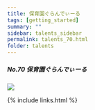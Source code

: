 ```yaml
---
title: 保育園ぐらんでぃーる
tags: [getting_started]
summary: ""
sidebar: talents_sidebar
permalink: talents_70.html
folder: talents
---
```



##### No.70 保育園ぐらんでぃーる

![](https://yt3.ggpht.com/ytc/AKedOLR05424fS7ZUlYZ8uxwo_N4bPkC0cBSm28zJEUQ=s176-c-k-c0x00ffffff-no-rj)




{% include links.html %}

